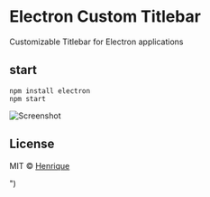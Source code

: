 # Electron Custom Titlebar
Customizable Titlebar for Electron applications

## start

```
npm install electron
npm start
```

![Screenshot](screenshot.png)

## License

MIT © [Henrique](https://github.com/RIick-013)

")
